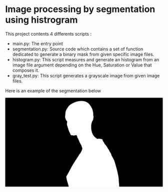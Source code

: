 # Image processing by segmentation using histrogram

This project contents 4 differents scripts :
 * main.py: The entry point
 * segmentation.py: Source code which contains a set of function dedicated to generate a binary mask from given specific image files.
 * histogram.py: This script measures and generate an histogram from an image file argument depending on the Hue, Saturation or Value that composes it.
 * gray_test.py: This script generates a grayscale image from given image files.

Here is an example of the segmentation below

 ![Alt text](https://github.com/Yakusan/Image_processing_histogram/blob/master/results/UHD01_mask.png)